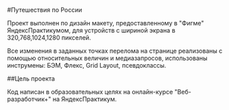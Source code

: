 #Путешествия по России

Проект выполнен по дизайн макету, предоставленному в "Фигме" ЯндексПрактикумом, для устройств с шириной экрана в 320,768,1024,1280 пикселей.

Все изменения в  заданных точках перелома на странице реализованы с помощью относительных величин и медиазапросов, использованы инструмены: БЭМ, Флекс, Grid Layout, псевдоклассы.

##Цель проекта

Код написан в образовательных целях на онлайн-курсе "Веб-разработчик+" на ЯндексПрактикум.
